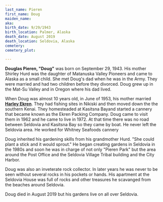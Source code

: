 ```yaml
---
last_name: Pieren
first_name: Doug 
maiden_name: 
aka: 
birth_date: 9/29/1943
birth_location: Palmer, Alaska
death_date: August 2019
death_location: Seldovia, Alaska
cemetery: 
cemetery_plot: 

---
```

**Douglas Pieren, "Doug"** was born on September 29, 1943. His mother Shirley Hurd was the daughter of Matanuska Valley Pioneers and came to Alaska as a small child.  She met Doug's dad when he was in the Army.  They were married and had two children before they divorced. Doug grew up in the Mat-Su Valley and in Oregon where his dad lived.

When Doug was almost 10 years old, in June of 1953, his mother married [**Harley Ekren**](./Ekren_Harley_o.md). They had fishing sites in Nikiski and then moved down the the southern Kenai. They homesteaded at Kasitsna Bayand started a cannery that became known as the Ekren Packing Company. Doug came to visit them in 1962 and he came to live in 1972.  At that time there was no road between Seldovia and Kasitsna Bay so they came by boat. He never left the Seldovia area. He worked for Whitney Seafoods cannery

Doug inherited his gardening skills from his grandmother Hurd. "She could plant a stick and it would sprout."  He began creating gardens in Seldovia in the 1980s and soon he was in charge of not only "Pieren Park" but the area around the Post Office and the Seldovia Village Tribal building and the City Harbor.

Doug was also an inveterate rock collector. In later years he was never to be seen without several rocks in his pockets or hands. His apartment at the Seldovia House was full of rocks and other treasures he scavanged from the beaches around Seldovia.

Doug died in August 2019 but his gardens live on all over Seldovia.